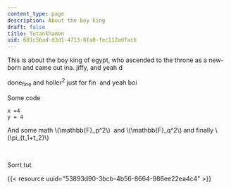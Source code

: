 ```yaml
---
content_type: page
description: About the boy king
draft: false
title: Tutankhamen
uid: 601c56ad-d3d1-4713-8fa0-fec112adfacb
---
```

This is about the boy king of egypt, who ascended to the throne as a new-born and came out ina. jiffy, and yeah d

done<sub>fine</sub> and holler<sup>2</sup> just for fin  and yeah boi

Some code 

```plaintext
x =4
y = 4
```

And some math \\(\\mathbb{F}\_p^2\\)  and \\(\\mathbb{F}\_q^2\\) and finally \\(\\pi\_{t\_1+t\_2}\\)

 

Sorrt tut

{{< resource uuid="53893d90-3bcb-4b56-8664-986ee22ea4c4" >}}